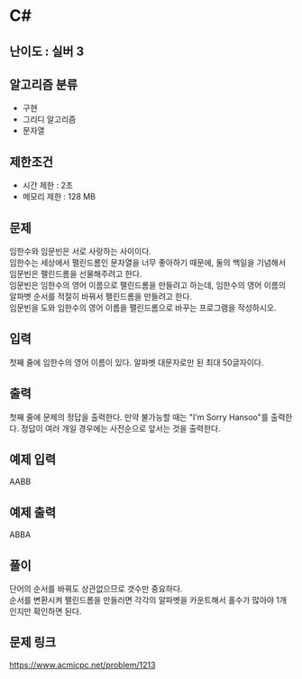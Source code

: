 # C#

## 난이도 : 실버 3

## 알고리즘 분류
  - 구현
  - 그리디 알고리즘
  - 문자열

## 제한조건
  - 시간 제한 : 2초
  - 메모리 제한 : 128 MB

## 문제
임한수와 임문빈은 서로 사랑하는 사이이다.<br/>
임한수는 세상에서 팰린드롬인 문자열을 너무 좋아하기 때문에, 둘의 백일을 기념해서 임문빈은 팰린드롬을 선물해주려고 한다.<br/>
임문빈은 임한수의 영어 이름으로 팰린드롬을 만들려고 하는데, 임한수의 영어 이름의 알파벳 순서를 적절히 바꿔서 팰린드롬을 만들려고 한다.<br/>
임문빈을 도와 임한수의 영어 이름을 팰린드롬으로 바꾸는 프로그램을 작성하시오.<br/>

## 입력
첫째 줄에 임한수의 영어 이름이 있다. 알파벳 대문자로만 된 최대 50글자이다.<br/>

## 출력
첫째 줄에 문제의 정답을 출력한다. 만약 불가능할 때는 "I'm Sorry Hansoo"를 출력한다. 정답이 여러 개일 경우에는 사전순으로 앞서는 것을 출력한다.<br/>

## 예제 입력
AABB<br/>

## 예제 출력
ABBA<br/>

## 풀이
단어의 순서를 바꿔도 상관없으므로 갯수만 중요하다.<br/>
순서를 변환시켜 팰린드롬을 만들러면 각각의 알파벳을 카운트해서 홀수가 많아야 1개인지만 확인하면 된다.<br/>


## 문제 링크
https://www.acmicpc.net/problem/1213